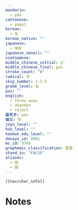 ```yaml
---
mandarin:
  - pāo
cantonese:
  - paau1
korean:
  - 포
korean_native: ""
japanese:
  - HOU
japanese_nanori: ""
vietnamese:
middle_chinese_initial: pʰ
middle_chinese_final: ɣau
stroke_count: "8"
radical: 手
skip_number: 1-3-5
grade_level: 名
pos: ""
english:
  - throw away
  - abandon
  - reject
羅馬字: pau
韓文: 팟
joyo_level: ""
hsk_level: ""
hanmun_edu_level: ""
danayo_id: 8061
mc_id: 9760
graphemic_classification: 會意
stand_in: "FALSE"
aliases:
  - 抛
  - 拋
---
```

```meta-bind-embed
[[nav/char_info]]
```

# Notes
